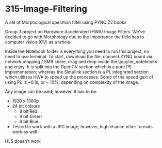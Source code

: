 # 315-Image-Filtering
A set of Morphological operation filter using PYNQ Z2 books

Group 3 project on Hardware Accelerated (HWA) Image Filters. We've decided to go with Morphology due to the importance the field has to computer vision (CV) as a whole. 

Inside the Notebook folder is everything you need to run this project, no need to use terminal. To start, download the file, connect ZYNQ board via network mapping / SMB share, drag and drop inside the \jupyter_notebooks and enjoy. It is split into the OpenCV section which is a pure PS implementation; whereas the Simulink section is a PL integrated section which utilises HWA to speed up the processes. Some of the speed gain of using PL is ~0.1s, or ~ 10%, depending on complexity of the image.

Any image can be used; however, it has to be:
- 1920 x 1080p
- 24 bit colours
  - 8 bit Red
  - 8 bit Green
  - 8 bit Blue
- Tested to work with a JPG image; however, high chance other formats work as well 


HLS doesn't work
